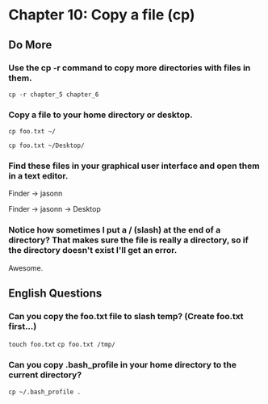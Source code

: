 
# Chapter 10: Copy a file (cp)

## Do More

### Use the cp -r command to copy more directories with files in them.

`cp -r chapter_5 chapter_6`

### Copy a file to your home directory or desktop.

`cp foo.txt ~/`

`cp foo.txt ~/Desktop/`

### Find these files in your graphical user interface and open them in a text editor.

Finder -> jasonn

Finder -> jasonn -> Desktop

### Notice how sometimes I put a / (slash) at the end of a directory? That makes sure the file is really a directory, so if the directory doesn't exist I'll get an error.

Awesome.

## English Questions

### Can you copy the foo.txt file to slash temp?  (Create foo.txt first...)

`touch foo.txt`
`cp foo.txt /tmp/`

### Can you copy .bash_profile in your home directory to the current directory?

`cp ~/.bash_profile .`
